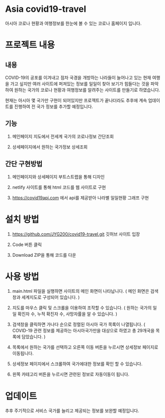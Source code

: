 # Asia covid19-travel
아시아 코로나 현황과 여행정보를 한눈에 볼 수 있는 코로나 홈페이지 입니다.


# 프로젝트 내용
## 내용
COVID-19의 공포를 이겨내고 점차 국경을 개방하는 나라들이 늘어나고 있는 현재 여행을 가고 싶지만
여러 사이트에 퍼져있는 정보를 일일이 찾아 보기가 힘들다는 것을 파악하여
원하는 국가의 코로나 현황과 여행정보를 알려주는 사이트를 만들기로 하였습니다.

현재는 아시아 몇 국가만 구현이 되어있지만 프로젝트가 끝나더라도 추후에 계속 업데이트를 진행하여
전 국가 정보를 추가할 예정입니다.

## 기능
1. 메인페이지 지도에서 전세계 국가의 코로나정보 간단조회 

2. 상세페이지에서 원하는 국가정보 상세조회

## 간단 구현방법
1. 메인페이지와 상세페이지 부트스트랩을 통해 디자인

2. netlify 사이트를 통해 html 코드를 웹 사이트로 구현

3. https://covid19api.com 에서 api를 제공받아 나라별 일일현황 그래프 구현  


# 설치 방법
1. https://github.com/JYG200/covid19-travel.git 깃허브 사이트 입장

2. Code 버튼 클릭

3. Download ZIP을 통해 코드를 다운


# 사용 방법
1. main.html 파일을 실행하면 사이트의 메인 화면이 나타납니다.
   ( 메인 화면은 검색창과 세계지도로 구성되어 있습니다. )

2. 지도를 마우스 클릭 및 스크롤을 이용하여 조작할 수 있습니다.
   ( 원하는 국가의 일일 확진자 수, 누적 확진자 수, 사망자률을 알 수 있습니다. )

3. 검색창을 클릭하면 가나다 순으로 정렬된 아시아 국가 목록이 나열됩니다.
   ( COVID-19 관련 정보를 제공하는 아시아국가만을 대상으로 하였고 총 29개국을 목록에 담았습니다. )

4. 목록에서 원하는 국가를 선택하고 오른쪽 이동 버튼을 누르시면 상세정보 페이지로 이동됩니다.

5. 상세정보 페이지에서 스크롤하여 국가에대한 정보를 확인 할 수 있습니다.

6. 왼쪽 카테고리 버튼을 누르시면 관련된 정보로 자동이동이 됩니다.


# 업데이트
추후 주기적으로 서비스 국가를 늘리고 제공되는 정보를 보완할 예정입니다.


